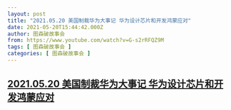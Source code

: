 ```yaml
---
layout: post
title: "2021.05.20 美国制裁华为大事记 华为设计芯片和开发鸿蒙应对"
date: 2021-05-20T15:44:42.000Z
author: 图森破故事会
from: https://www.youtube.com/watch?v=G-s2rRFQZ9M
tags: [ 图森破故事会 ]
categories: [ 图森破故事会 ]
---
```

<!--1621525482000-->
[2021.05.20 美国制裁华为大事记 华为设计芯片和开发鸿蒙应对](https://www.youtube.com/watch?v=G-s2rRFQZ9M)
------

<div>

</div>

